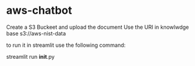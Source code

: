 # aws-chatbot

Create a S3 Buckeet and upload the document
Use the URI in knowlwdge base s3://aws-nist-data

 to run it in streamlit use the following command:
 
 streamlit run __init__.py